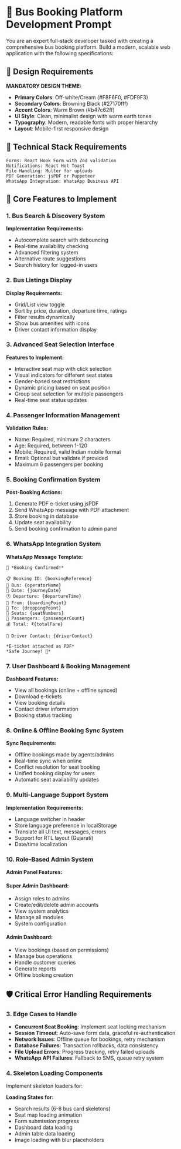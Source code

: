 # 🚌 Bus Booking Platform Development Prompt

You are an expert full-stack developer tasked with creating a comprehensive bus booking platform. Build a modern, scalable web application with the following specifications:

## 🎨 Design Requirements
**MANDATORY DESIGN THEME:**
- **Primary Colors**: Off-white/Cream (#F8F6F0, #FDF9F3)
- **Secondary Colors**: Browning Black (#27170fff)
- **Accent Colors**: Warm Brown (#b47c62ff)
- **UI Style**: Clean, minimalist design with warm earth tones
- **Typography**: Modern, readable fonts with proper hierarchy
- **Layout**: Mobile-first responsive design

## 🔧 Technical Stack Requirements
```
Forms: React Hook Form with Zod validation
Notifications: React Hot Toast
File Handling: Multer for uploads
PDF Generation: jsPDF or Puppeteer
WhatsApp Integration: WhatsApp Business API
```

## 🚌 Core Features to Implement

### 1. Bus Search & Discovery System

**Implementation Requirements:**
- Autocomplete search with debouncing
- Real-time availability checking
- Advanced filtering system
- Alternative route suggestions
- Search history for logged-in users

### 2. Bus Listings Display

**Display Requirements:**
- Grid/List view toggle
- Sort by price, duration, departure time, ratings
- Filter results dynamically
- Show bus amenities with icons
- Driver contact information display

### 3. Advanced Seat Selection Interface

**Features to Implement:**
- Interactive seat map with click selection
- Visual indicators for different seat states
- Gender-based seat restrictions
- Dynamic pricing based on seat position
- Group seat selection for multiple passengers
- Real-time seat status updates

### 4. Passenger Information Management

**Validation Rules:**
- Name: Required, minimum 2 characters
- Age: Required, between 1-120
- Mobile: Required, valid Indian mobile format
- Email: Optional but validate if provided
- Maximum 6 passengers per booking

### 5. Booking Confirmation System

**Post-Booking Actions:**
1. Generate PDF e-ticket using jsPDF
2. Send WhatsApp message with PDF attachment
3. Store booking in database
4. Update seat availability
5. Send booking confirmation to admin panel

### 6. WhatsApp Integration System

**WhatsApp Message Template:**
```
🎫 *Booking Confirmed!*

📋 Booking ID: {bookingReference}
🚌 Bus: {operatorName}
📅 Date: {journeyDate}
🕐 Departure: {departureTime}
📍 From: {boardingPoint}
📍 To: {droppingPoint}
💺 Seats: {seatNumbers}
👥 Passengers: {passengerCount}
💰 Total: ₹{totalFare}

📱 Driver Contact: {driverContact}

*E-ticket attached as PDF*
*Safe Journey! 🙏*
```

### 7. User Dashboard & Booking Management

**Dashboard Features:**
- View all bookings (online + offline synced)
- Download e-tickets
- View booking details
- Contact driver information
- Booking status tracking

### 8. Online & Offline Booking Sync System

**Sync Requirements:**
- Offline bookings made by agents/admins
- Real-time sync when online
- Conflict resolution for seat booking
- Unified booking display for users
- Automatic seat availability updates

### 9. Multi-Language Support System

**Implementation Requirements:**
- Language switcher in header
- Store language preference in localStorage
- Translate all UI text, messages, errors
- Support for RTL layout (Gujarati)
- Date/time localization

### 10. Role-Based Admin System

**Admin Panel Features:**

#### Super Admin Dashboard:
- Assign roles to admins
- Create/edit/delete admin accounts
- View system analytics
- Manage all modules
- System configuration

#### Admin Dashboard:
- View bookings (based on permissions)
- Manage bus operations
- Handle customer queries
- Generate reports
- Offline booking creation

## 🛡️ Critical Error Handling Requirements

### 3. Edge Cases to Handle
- **Concurrent Seat Booking**: Implement seat locking mechanism
- **Session Timeout**: Auto-save form data, graceful re-authentication
- **Network Issues**: Offline queue for bookings, retry mechanism
- **Database Failures**: Transaction rollbacks, data consistency
- **File Upload Errors**: Progress tracking, retry failed uploads
- **WhatsApp API Failures**: Fallback to SMS, queue retry system

### 4. Skeleton Loading Components
Implement skeleton loaders for:

**Loading States for:**
- Search results (6-8 bus card skeletons)
- Seat map loading animation
- Form submission progress
- Dashboard data loading
- Admin table data loading
- Image loading with blur placeholders

